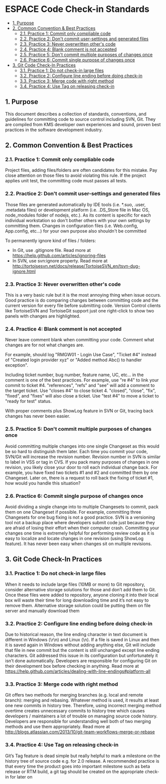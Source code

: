 # ESPACE Code Check-in Standards

- [1. Purpose](#1-purpose)
- [2. Common Convention & Best Practices](#2-common-convention--best-practices)
    - [2.1. Practice 1: Commit only compliable code](#21-practice-1-commit-only-compliable-code)
    - [2.2. Practice 2: Don't commit user-settings and generated files](#22-practice-2-dont-commit-user-settings-and-generated-files)
    - [2.3. Practice 3: Never overwritten other's code](#23-practice-3-never-overwritten-others-code)
    - [2.4. Practice 4: Blank comment is not accepted](#24-practice-4-blank-comment-is-not-accepted)
    - [2.5. Practice 5: Don't commit multiple purposes of changes once](#25-practice-5-dont-commit-multiple-purposes-of-changes-once)
    - [2.6. Practice 6: Commit single purpose of changes once](#26-practice-6-commit-single-purpose-of-changes-once)
- [3. Git Code Check-In Practices](#3-git-code-check-in-practices)
    - [3.1. Practice 1: Do not check-in large files](#31-practice-1-do-not-check-in-large-files)
    - [3.2. Practice 2: Configure line ending before doing check-in](#32-practice-2-configure-line-ending-before-doing-check-in)
    - [3.3. Practice 3: Merge code with right method](#33-practice-3-merge-code-with-right-method)
    - [3.4. Practice 4: Use Tag on releasing check-in](#34-practice-4-use-tag-on-releasing-check-in)

## 1. Purpose

This document describes a collection of standards, conventions, and guidelines for committing code to source control including SVN, Git. They are compiled from KMS developer own experiences and sound, proven best practices in the software development industry. 

## 2. Common Convention & Best Practices

### 2.1. Practice 1: Commit only compliable code

Project files, adding files/folders are often candidates for this mistake. Pay close attention on those files to avoid violating this rule.
If the project applies unit test, the committing code must passes all tests.

### 2.2. Practice 2: Don't commit user-settings and generated files

Those files are generated automatically by IDE tools (i.e. *.suo, .user, .metadata files) or development platform (i.e. .DS_Store file in Mac OS, node_modules folder of nodejs, etc.). As its content is specific for each individual workstation so don't bother others with your own settings by committing them.
Changes in configuration files (i.e. Web.config, App.config, etc...) for your own purpose also shouldn't be committed

To permanently ignore kind of files / folders:

* In Git, use .gitignore file. Read more at https://help.github.com/articles/ignoring-files
* In SVN, use svn:ignore property. Read more at http://tortoisesvn.net/docs/release/TortoiseSVN_en/tsvn-dug-ignore.html

### 2.3. Practice 3: Never overwritten other's code

This is a very basic rule but it is the most annoying thing when issue occurs. Good practice is do comparing changes between committing code and the current version for every file before submitting code. Version Control clients like TortoiseSVN and TortoiseGit support just one right-click to show two panels with changes are highlighted. 

### 2.4. Practice 4: Blank comment is not accepted

Never leave comment blank when committing your code. Comment what changes are for not what changes are.

For example, should log "RMGW01 - Login Use Case", "Ticket #4" instead of "Created login provider xyz" or "Added method Abc() to handler exception".

Including ticket number, bug number, feature name, UC, etc... in the comment is one of the best practices. For example, use "re #4" to link your commit to ticket #4. "references", "refs" and "see" will add a comment to the target ticket. Use "closes #4" to close ticket 4. "closed", "close", "fix", "fixed", and "fixes" will also close a ticket. Use "test #4" to move a ticket to "ready for test" status. 

With proper comments plus ShowLog feature in SVN or Git, tracing back changes has never been easier.

### 2.5. Practice 5: Don't commit multiple purposes of changes once

Avoid committing multiple changes into one single Changeset as this would be so hard to distinguish them later. Each time you commit your code, SVN/Git will increase the revision number. Revision number in SVN is similar to label in VSS or tag in CVS. If you pack many purposes of changes in one revision, you likely close your door to roll each individual change back. For example, you have fixed two tickets #1 and #2 and committed them by one Changeset. Later on, there is a request to roll back the fixing of ticket #1, how would you handle this situation?

### 2.6. Practice 6: Commit single purpose of changes once

Avoid dividing a single change into to multiple Changesets to commit, pack them on one Changeset if possible. For example, committing three Changesets for one bug fixing is not a good practice. SVN is a versioning tool not a backup place where developers submit code just because they are afraid of losing their effort when their computer crash. Committing your changes one time is extremely helpful for performing review code as it is easy to localize and locate changes in one revision (using ShowLog feature). It has never been easy when changes sit on multiple revisions.

## 3. Git Code Check-In Practices

### 3.1. Practice 1: Do not check-in large files

When it needs to include large files (10MB or more) to Git repository, consider alternative storage solutions for those and don’t add them to Git. Once these files were added to repository, anyone cloning it into their local box will waste their time for long downloading time and it’s not easy to remove them. Alternative storage solution could be putting them on file server and manually download them

### 3.2. Practice 2: Configure line ending before doing check-in

Due to historical reason, the line ending character in text document is different in Windows (\r\n) and Linux (\n). If a file is saved in Linux and then it is saved again in Windows without adding anything else, Git will include that file in new commit but the content is still unchanged except line ending characters. Git addressed this issue in its configuration but unfortunately it isn’t done automatically. Developers are responsible for configuring Git on their development box before checking in anything. Read more at https://help.github.com/articles/dealing-with-line-endings#platform-all

### 3.3. Practice 3: Merge code with right method

Git offers two methods for merging branches (e.g. local and remote branch): merging and rebasing. Whatever method is used, it results at least one new commits in history tree. Therefore, using incorrect merging method overtime creates unnecessary commits to history tree which causes developers / maintainers a lot of trouble on managing source code history. Developers are responsible for understanding well both of two merging methods and use them appropriately. Read more at http://blogs.atlassian.com/2013/10/git-team-workflows-merge-or-rebase

### 3.4. Practice 4: Use Tag on releasing check-in

Git’s Tag feature is dead simple but really helpful to mark a milestone on the history tree of source code e.g. for 2.0 release. A recommended practice is that every time the product goes into important milestone such as beta release or RTM build, a git tag should be created on the appropriate check-in for later on
